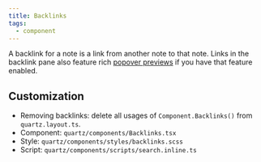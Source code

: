 ```yaml
---
title: Backlinks
tags:
  - component
---
```


A backlink for a note is a link from another note to that note. Links in the backlink pane also feature rich [popover previews](popover%20previews.md) if you have that feature enabled.

## Customization

- Removing backlinks: delete all usages of `Component.Backlinks()` from `quartz.layout.ts`.
- Component: `quartz/components/Backlinks.tsx`
- Style: `quartz/components/styles/backlinks.scss`
- Script: `quartz/components/scripts/search.inline.ts`

